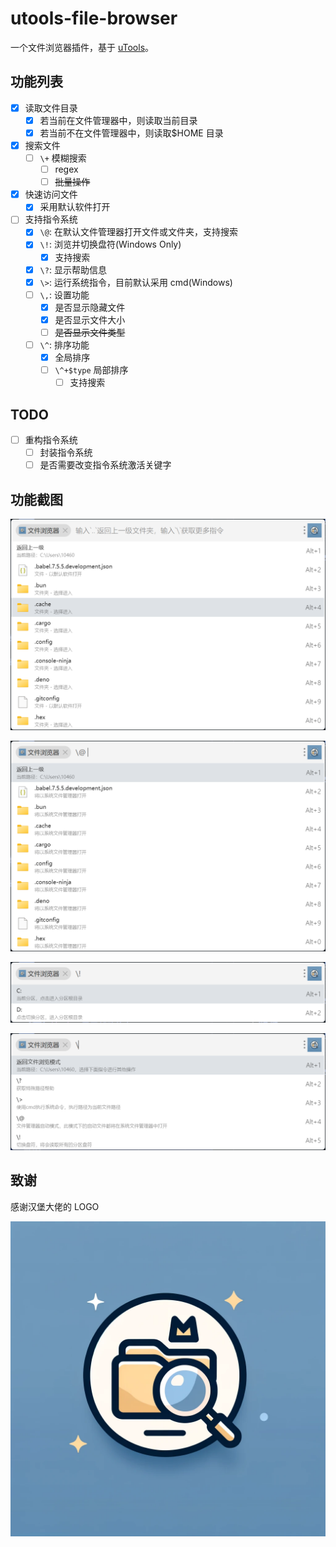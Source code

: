 # utools-file-browser

一个文件浏览器插件，基于 [uTools](https://u.tools/)。

## 功能列表

- [x] 读取文件目录
  - [x] 若当前在文件管理器中，则读取当前目录
  - [x] 若当前不在文件管理器中，则读取$HOME 目录
- [x] 搜索文件
  - [ ] `\+` 模糊搜索
    - [ ] regex
    - [ ] ~~批量操作~~
- [x] 快速访问文件
  - [x] 采用默认软件打开
- [ ] 支持指令系统
  - [x] `\@`: 在默认文件管理器打开文件或文件夹，支持搜索
  - [x] `\!`: 浏览并切换盘符(Windows Only)
    - [x] 支持搜索
  - [x] `\?`: 显示帮助信息
  - [x] `\>`: 运行系统指令，目前默认采用 cmd(Windows)
  - [ ] `\,`: 设置功能
    - [x] 是否显示隐藏文件
    - [x] 是否显示文件大小
    - [ ] ~~是否显示文件类型~~
  - [ ] `\^`: 排序功能
    - [x] 全局排序
    - [ ] `\^+$type` 局部排序
      - [ ] 支持搜索

## TODO

- [ ] 重构指令系统
  - [ ] 封装指令系统
  - [ ] 是否需要改变指令系统激活关键字

## 功能截图

![screenshot-1](./resources/screenshot-1.png)

![screenshot-2](./resources/screenshot-2.png)

![screenshot-3](./resources/screenshot-3.png)

![screenshot-4](./resources/screenshot-4.png)

## 致谢

感谢汉堡大佬的 LOGO

![logo](./src-utools/logo.png)
